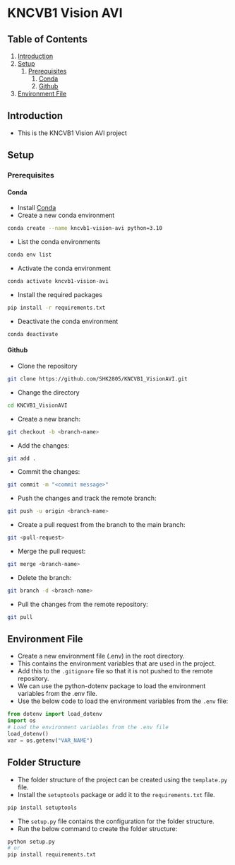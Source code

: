 # KNCVB1 Vision AVI
## Table of Contents
1. [Introduction](#introduction)
2. [Setup](#setup)
    1. [Prerequisites](#prerequisites)
        1. [Conda](#conda)
        2. [Github](#github)
3. [Environment File](#environment-file)

## Introduction
* This is the KNCVB1 Vision AVI project

## Setup

### Prerequisites
#### Conda
* Install [Conda](https://docs.conda.io/projects/conda/en/latest/user-guide/install/index.html)
* Create a new conda environment
```bash
conda create --name kncvb1-vision-avi python=3.10
```
* List the conda environments
```bash
conda env list
```
* Activate the conda environment
```bash
conda activate kncvb1-vision-avi
```
* Install the required packages
```bash
pip install -r requirements.txt
```
* Deactivate the conda environment
```bash
conda deactivate
```

#### Github
* Clone the repository
```bash
git clone https://github.com/SHK2805/KNCVB1_VisionAVI.git
```
* Change the directory
```bash
cd KNCVB1_VisionAVI
```
* Create a new branch:
```bash
git checkout -b <branch-name>
```
* Add the changes:
```bash
git add .
```
* Commit the changes:
```bash
git commit -m "<commit message>"
```
* Push the changes and track the remote branch:
```bash
git push -u origin <branch-name>
```
* Create a pull request from the branch to the main branch:
```bash
git <pull-request>
```
* Merge the pull request:
```bash
git merge <branch-name>
```
* Delete the branch:
```bash
git branch -d <branch-name>
```
* Pull the changes from the remote repository:
```bash
git pull
```

## Environment File
* Create a new environment file (.env) in the root directory. 
* This contains the environment variables that are used in the project.
* Add this to the `.gitignore` file so that it is not pushed to the remote repository. 
* We can use the python-dotenv package to load the environment variables from the .env file. 
* Use the below code to load the environment variables from the `.env` file:
```python
from dotenv import load_dotenv
import os
# Load the environment variables from the .env file
load_dotenv()
var = os.getenv("VAR_NAME")
```

## Folder Structure
* The folder structure of the project can be created using the `template.py` file.
* Install the `setuptools` package or add it to the `requirements.txt` file.
```bash
pip install setuptools
```
* The `setup.py` file contains the configuration for the folder structure.
* Run the below command to create the folder structure:
```bash
python setup.py
# or
pip install requirements.txt
```



